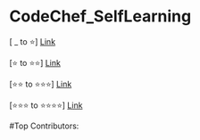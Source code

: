 # CodeChef_SelfLearning
[  _ to ⭐] [Link](https://www.codechef.com/selflearning/0to1stars0)

[⭐ to ⭐⭐] [Link](https://www.codechef.com/LP1TO200?order=desc&sortBy=successful_submissions)

[⭐⭐ to ⭐⭐⭐] [Link](https://www.codechef.com/LP2TO300)


[⭐⭐⭐ to ⭐⭐⭐⭐] [Link](https://www.codechef.com/selflearning/3to4stars)




#Top Contributors:

<!--
## Solution:
***python3***
```

```

***java***
```




```

-->